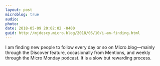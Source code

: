 ```yaml
---
layout: post
microblog: true
audio: 
photo: 
date: 2018-05-09 20:02:02 -0400
guid: http://mjdescy.micro.blog/2018/05/10/i-am-finding.html
---
```

I am finding new people to follow every day or so on Micro.blog—mainly through the Discover feature, occasionally from Mentions, and weekly through the Micro Monday podcast. It is a slow but rewarding process.
